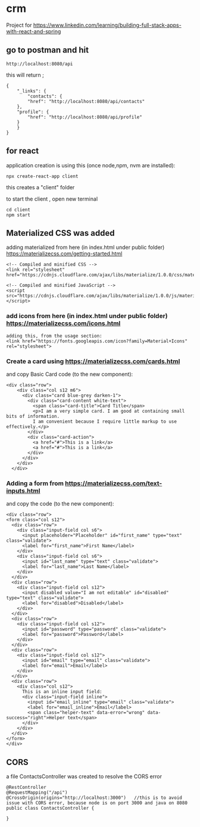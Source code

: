 # crm
Project for https://www.linkedin.com/learning/building-full-stack-apps-with-react-and-spring



## go to postman and hit
    http://localhost:8080/api

this will return ;
    
    {
        "_links": {
            "contacts": {
            "href": "http://localhost:8080/api/contacts"
        },
        "profile": {
            "href": "http://localhost:8080/api/profile"
        }
        }
    }



## for react

application creation is using this (once node,npm, nvm are installed):

    npx create-react-app client

this creates a "client" folder

to start the client , open new terminal

    cd client
    npm start


## Materialized CSS was added

adding materialized from here     (in index.html under public folder)
    https://materializecss.com/getting-started.html

    <!-- Compiled and minified CSS -->
    <link rel="stylesheet" href="https://cdnjs.cloudflare.com/ajax/libs/materialize/1.0.0/css/materialize.min.css">

    <!-- Compiled and minified JavaScript -->
    <script src="https://cdnjs.cloudflare.com/ajax/libs/materialize/1.0.0/js/materialize.min.js"></script>

### add icons from here  (in index.html under public folder) https://materializecss.com/icons.html

    adding this, from the usage section:
    <link href="https://fonts.googleapis.com/icon?family=Material+Icons" rel="stylesheet">
            

### Create a card using https://materializecss.com/cards.html
and copy Basic Card code (to the new component):

    <div class="row">
        <div class="col s12 m6">
          <div class="card blue-grey darken-1">
            <div class="card-content white-text">
              <span class="card-title">Card Title</span>
              <p>I am a very simple card. I am good at containing small bits of information.
              I am convenient because I require little markup to use effectively.</p>
            </div>
            <div class="card-action">
              <a href="#">This is a link</a>
              <a href="#">This is a link</a>
            </div>
          </div>
        </div>
      </div>



### Adding a form from https://materializecss.com/text-inputs.html

and copy the code (to the new component):

    <div class="row">
    <form class="col s12">
      <div class="row">
        <div class="input-field col s6">
          <input placeholder="Placeholder" id="first_name" type="text" class="validate">
          <label for="first_name">First Name</label>
        </div>
        <div class="input-field col s6">
          <input id="last_name" type="text" class="validate">
          <label for="last_name">Last Name</label>
        </div>
      </div>
      <div class="row">
        <div class="input-field col s12">
          <input disabled value="I am not editable" id="disabled" type="text" class="validate">
          <label for="disabled">Disabled</label>
        </div>
      </div>
      <div class="row">
        <div class="input-field col s12">
          <input id="password" type="password" class="validate">
          <label for="password">Password</label>
        </div>
      </div>
      <div class="row">
        <div class="input-field col s12">
          <input id="email" type="email" class="validate">
          <label for="email">Email</label>
        </div>
      </div>
      <div class="row">
        <div class="col s12">
          This is an inline input field:
          <div class="input-field inline">
            <input id="email_inline" type="email" class="validate">
            <label for="email_inline">Email</label>
            <span class="helper-text" data-error="wrong" data-success="right">Helper text</span>
          </div>
        </div>
      </div>
    </form>
    </div>


## CORS

a file ContactsController was created to resolve the CORS error 


    @RestController
    @RequestMapping("/api")
    @CrossOrigin(origins="http://localhost:3000")   //this is to avoid issue with CORS error, because node is on port 3000 and java on 8080
    public class ContactsController {
    
    }